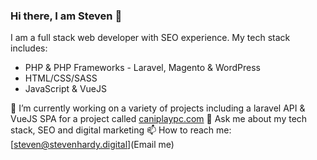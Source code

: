 ### Hi there, I am Steven 👋

I am a full stack web developer with SEO experience. My tech stack includes:
- PHP & PHP Frameworks - Laravel, Magento & WordPress
- HTML/CSS/SASS
- JavaScript & VueJS

🔭 I’m currently working on a variety of projects including a laravel API & VueJS SPA for a project called [caniplaypc.com](https://caniplaypc.com)
💬 Ask me about my tech stack, SEO and digital marketing
📫 How to reach me: [steven@stevenhardy.digital](Email me)

<!--
**stevenhardy-digital/stevenhardy-digital** is a ✨ _special_ ✨ repository because its `README.md` (this file) appears on your GitHub profile.

Here are some ideas to get you started:

- 🔭 I’m currently working on ...
- 🌱 I’m currently learning ...
- 👯 I’m looking to collaborate on ...
- 🤔 I’m looking for help with ...
- 💬 Ask me about ...
- 📫 How to reach me: ...
- 😄 Pronouns: ...
- ⚡ Fun fact: ...
-->
